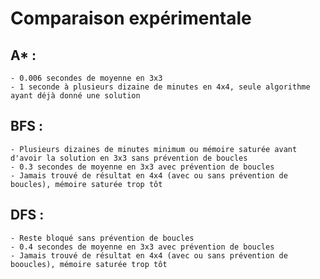 # Comparaison expérimentale

## A* : 
    - 0.006 secondes de moyenne en 3x3
    - 1 seconde à plusieurs dizaine de minutes en 4x4, seule algorithme ayant déjà donné une solution

## BFS :
    - Plusieurs dizaines de minutes minimum ou mémoire saturée avant d'avoir la solution en 3x3 sans prévention de boucles
    - 0.3 secondes de moyenne en 3x3 avec prévention de boucles
    - Jamais trouvé de résultat en 4x4 (avec ou sans prévention de boucles), mémoire saturée trop tôt

## DFS :
    - Reste bloqué sans prévention de boucles
    - 0.4 secondes de moyenne en 3x3 avec prévention de boucles
    - Jamais trouvé de résultat en 4x4 (avec ou sans prévention de booucles), mémoire saturée trop tôt